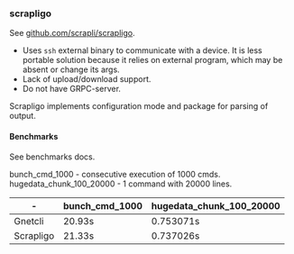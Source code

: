 ### scrapligo

See [github.com/scrapli/scrapligo](https://github.com/scrapli/scrapligo).

- Uses `ssh` external binary to communicate with a device.
  It is less portable solution because it relies on external program, which may be absent or change its args.
- Lack of upload/download support.
- Do not have GRPC-server.

Scrapligo implements configuration mode and package for parsing of output. 

#### Benchmarks

See benchmarks docs.

bunch_cmd_1000 - consecutive execution of 1000 cmds.\
hugedata_chunk_100_20000 - 1 command with 20000 lines.

| -         | bunch_cmd_1000 | hugedata_chunk_100_20000 |
|-----------|----------------|--------------------------|
| Gnetcli   | 20.93s         | 0.753071s                | 
| Scrapligo | 21.33s         | 0.737026s                | 
